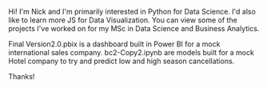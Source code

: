 Hi! I'm Nick and I'm primarily interested in Python for Data Science. I'd also like to learn more JS for Data Visualization.
You can view some of the projects I've worked on for my MSc in Data Science and Business Analytics.

Final Version2.0.pbix is a dashboard built in Power BI for a mock international sales company.
bc2-Copy2.ipynb are models built for a mock Hotel company to try and predict low and high season cancellations.



Thanks!
<!---
D-Nick/D-Nick is a ✨ special ✨ repository because its `README.md` (this file) appears on your GitHub profile.
You can click the Preview link to take a look at your changes.
--->

